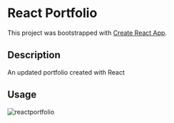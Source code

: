 # React Portfolio

This project was bootstrapped with [Create React App](https://github.com/facebook/create-react-app).

## Description

An updated portfolio created with React

## Usage


![reactportfolio](https://user-images.githubusercontent.com/104324965/190875168-064c5842-5728-4107-ac63-841169011c3b.jpg)
